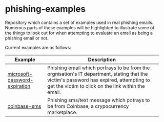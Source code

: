# phishing-examples
Repository which contains a set of examples used in real phishing emails. Numerous parts of these examples will be highlighted to illustrate some of the things to look out for when attempting to evaluate an email as being a phishing email or not.

Current examples are as follows:

| Example | Description |
| ------- | ----------- |
| [microsoft-password-expiration](https://github.com/SeanWrightSec/phishing-examples/tree/main/microsoft-password-expiration) | Phishing email which portrays to be from the orgnisation's IT department, stating that the victim's password has expired, attempting to get the victim to click on the link within the email. |
| [coinbase-sms](https://github.com/SeanWrightSec/phishing-examples/tree/main/coinbase-sms) | Phishing sms/text message which potrays to be from Coinbase, a crypocurrency marketplace. |
